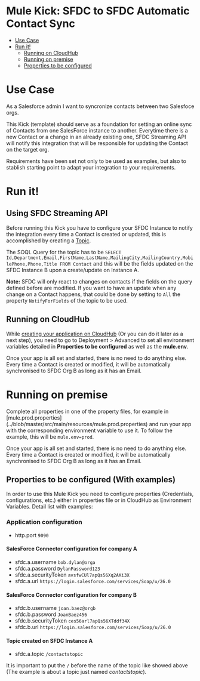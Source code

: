 # Mule Kick: SFDC to SFDC Automatic Contact Sync

+ [Use Case](#usecase)
+ [Run it!](#runit)
    * [Running on CloudHub](#runoncloudhub)
    * [Running on premise](#runonopremise)
    * [Properties to be configured](#propertiestobeconfigured)


# Use Case <a name="usecase"/>
As a Salesforce admin I want to syncronize contacts between two Salesfoce orgs.

This Kick (template) should serve as a foundation for setting an online sync of Contacts from one SalesForce instance to another. Everytime there is a new Contact or a change in an already existing one, SFDC Streaming API will notify this integration that will be responsible for updating the Contact on the target org.

Requirements have been set not only to be used as examples, but also to stablish starting point to adapt your integration to your requirements.

# Run it!

## Using SFDC Streaming API <a name="runit"/>

Before running this Kick you have to configure your SFDC Instance to notify the integration every time a Contact is created or updated, this is accomplished by creating a [Topic](http://wiki.developerforce.com/page/Getting_Started_with_the_Force.com_Streaming_API).

The SOQL Query for the topic has to be `SELECT Id,Department,Email,FirstName,LastName,MailingCity,MailingCountry,MobilePhone,Phone,Title FROM Contact` and this will be the fields updated on the SFDC Instance B upon a create/update on Instance A.

**Note:** SFDC will only react to changes on contacts if the fields on the query defined before are modified. If you want to have an update when any change on a Contact happens, that could be done by setting to `All` the property `NotifyForFields` of the topic to be used.


## Running on CloudHub <a name="runoncloudhub"/>

While [creating your application on CloudHub](http://www.mulesoft.org/documentation/display/current/Hello+World+on+CloudHub) (Or you can do it later as a next step), you need to go to Deployment > Advanced to set all environment variables detailed in **Properties to be configured** as well as the **mule.env**. 

Once your app is all set and started, there is no need to do anything else. Every time a Contact is created or modified, it will be automatically synchronised to SFDC Org B as long as it has an Email.


# Running on premise <a name="runonopremise"/>
Complete all properties in one of the property files, for example in [mule.prod.properties] (../blob/master/src/main/resources/mule.prod.properties) and run your app with the corresponding environment variable to use it. To follow the example, this will be `mule.env=prod`.

Once your app is all set and started, there is no need to do anything else. Every time a Contact is created or modified, it will be automatically synchronised to SFDC Org B as long as it has an Email.


## Properties to be configured (With examples) <a name="propertiestobeconfigured"/>

In order to use this Mule Kick you need to configure properties (Credentials, configurations, etc.) either in properties file or in CloudHub as Environment Variables. Detail list with examples:

### Application configuration
+ http.port `9090` 

#### SalesForce Connector configuration for company A
+ sfdc.a.username `bob.dylan@orga`
+ sfdc.a.password `DylanPassword123`
+ sfdc.a.securityToken `avsfwCUl7apQs56Xq2AKi3X`
+ sfdc.a.url `https://login.salesforce.com/services/Soap/u/26.0`

#### SalesForce Connector configuration for company B
+ sfdc.b.username `joan.baez@orgb`
+ sfdc.b.password `JoanBaez456`
+ sfdc.b.securityToken `ces56arl7apQs56XTddf34X`
+ sfdc.b.url `https://login.salesforce.com/services/Soap/u/26.0`

#### Topic created on SFDC Instance A
+ sfdc.a.topic `/contactstopic`

It is important to put the `/` before the name of the topic like showed above (The example is about a topic just named *contactstopic*).
